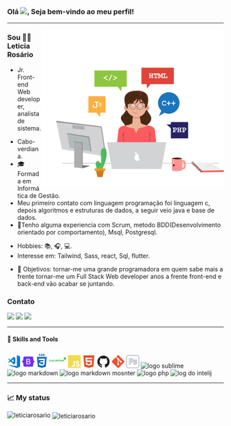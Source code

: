 ### Olá <img src="https://raw.githubusercontent.com/MartinHeinz/MartinHeinz/master/wave.gif" width="30px">, Seja bem-vindo ao meu perfil!

---

<img align="right" src="about.png" width="425px"/>

### Sou 🙋‍♀️ Leticia Rosário

- Jr. Front-end Web developer, analista de sistema.

* Cabo-verdiana.
* 🎓Formada em Informática de Gestão.
* Meu primeiro contato com linguagem programação foi linguagem c, depois algoritmos e estruturas de dados, a seguir veio java e base de dados.
* 💜Tenho alguma experiencia com Scrum, metodo BDD(Desenvolvimento orientado por comportamento), Msql, Postgresql.

- Hobbies: 📚, 🎧, 💻.
- Interesse em: Tailwind, Sass, react, Sql, flutter.

* 🎯 Objetivos: tornar-me uma grande programadora em quem sabe mais a frente tornar-me um Full Stack Web developer anos a frente front-end e back-end vão acabar se juntando.

### Contato

[<img src="https://img.shields.io/badge/Facebook-1877F2?style=for-the-badge&logo=facebook&logoColor=white"/>](https://www.facebook.com/Leticiadeveloper)
[<img  src="https://img.shields.io/badge/LinkedIn-0077B5?style=for-the-badge&logo=linkedin&logoColor=white"/>](https://www.linkedin.com/in/leticiarosario26/)
[<img  src="https://img.shields.io/badge/Slack-4A154B?style=for-the-badge&logo=slack&logoColor=white"/>](https://app.slack.com/client/TDGEDER0X/CDF7Q174L/user_profile/U01QU3AHBRP)

<!---
leticiarosario/leticiarosario is a ✨ special ✨ repository because its `README.md` (this file) appears on your GitHub profile.
You can click the Preview link to take a look at your changes.
--->

---

#### 🧰 Skills and Tools

<img alt="Visual Studio Code logo" width="30px" src="https://raw.githubusercontent.com/github/explore/80688e429a7d4ef2fca1e82350fe8e3517d3494d/topics/visual-studio-code/visual-studio-code.png"/> <img width="30px" alt="logo bootstrap" src="https://raw.githubusercontent.com/devicons/devicon/c7d326b6009e60442abc35fa45706d6f30ee4c8e/icons/bootstrap/bootstrap-plain.svg"/><img width="33px" alt="logo css3" src="https://raw.githubusercontent.com/devicons/devicon/c7d326b6009e60442abc35fa45706d6f30ee4c8e/icons/css3/css3-plain-wordmark.svg"/><img width="40px" alt="logo cucumber" src="https://raw.githubusercontent.com/devicons/devicon/c7d326b6009e60442abc35fa45706d6f30ee4c8e/icons/cucumber/cucumber-plain-wordmark.svg"/>
<img alt="logo javascript" width="30px" src="https://raw.githubusercontent.com/devicons/devicon/c7d326b6009e60442abc35fa45706d6f30ee4c8e/icons/javascript/javascript-plain.svg"/>
<img alt="logo html5" width="30px" src="https://raw.githubusercontent.com/devicons/devicon/c7d326b6009e60442abc35fa45706d6f30ee4c8e/icons/html5/html5-plain.svg">
<img alt="logo do github" width="30px" src="https://raw.githubusercontent.com/devicons/devicon/c7d326b6009e60442abc35fa45706d6f30ee4c8e/icons/github/github-original.svg">
<img alt="logo do git" width="30px" src="https://raw.githubusercontent.com/devicons/devicon/c7d326b6009e60442abc35fa45706d6f30ee4c8e/icons/git/git-original.svg">
<img alt="logo photoshop" width="30px" src="https://raw.githubusercontent.com/devicons/devicon/c7d326b6009e60442abc35fa45706d6f30ee4c8e/icons/photoshop/photoshop-line.svg">
<img alt="logo sublime" width="30px" src="https://cdn.worldvectorlogo.com/logos/sublime-text.svg">
<img alt="logo markdown" width="40px" src="https://cdn.worldvectorlogo.com/logos/markdown.svg">
<img alt="logo markdown mosnter" width="30px" src="https://markdownmonster.west-wind.com/Images/MarkdownMonster_Icon_256.png">
<img alt="logo php" width="40px" src="https://cdn.worldvectorlogo.com/logos/php-1.svg">
<img alt="log do intelij" width="30px" src="https://cdn.worldvectorlogo.com/logos/intellij-idea-1.svg">

---

### 📈 My status

<p><img align="left" src="https://github-readme-stats.vercel.app/api/top-langs?username=leticiarosario&hide=SASS&locale=en&theme=radical" alt="leticiarosario" /></p>

<p>&nbsp;<img align="center" src="https://github-readme-stats.vercel.app/api?username=leticiarosario&show_icons=true&locale=en&theme=radical" alt="leticiarosario" /></p>

[hashnode]: https://hashnode.com/@leticiadev

